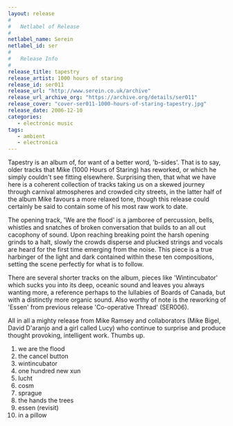 ```yaml
---
layout: release
#
#   Netlabel of Release
#
netlabel_name: Serein
netlabel_id: ser
#
#   Release Info
#
release_title: tapestry
release_artist: 1000 hours of staring
release_id: ser011
release_url: "http://www.serein.co.uk/archive"
release_url_archive_org: "https://archive.org/details/ser011"
release_cover: "cover-ser011-1000-hours-of-staring-tapestry.jpg"
release_date: 2006-12-10
categories:
   - electronic music
tags:
   - ambient
   - electronica
---
```

Tapestry is an album of, for want of a better word, 'b-sides'. That is to say, older tracks that Mike (1000 Hours of Staring) has reworked, or which he simply couldn't see fitting elsewhere. Surprising then, that what we have here is a coherent collection of tracks taking us on a skewed journey through carnival atmospheres and crowded city streets, in the latter half of the album Mike favours a more relaxed tone, though this release could certainly be said to contain some of his most raw work to date.

The opening track, 'We are the flood' is a jamboree of percussion, bells, whistles and snatches of broken conversation that builds to an all out cacophony of sound. Upon reaching breaking point the harsh opening grinds to a halt, slowly the crowds disperse and plucked strings and vocals are heard for the first time emerging from the noise. This piece is a true harbinger of the light and dark contained within these ten compositions, setting the scene perfectly for what is to follow.

There are several shorter tracks on the album, pieces like 'Wintincubator' which sucks you into its deep, oceanic sound and leaves you always wanting more, a reference perhaps to the lullabies of Boards of Canada, but with a distinctly more organic sound. Also worthy of note is the reworking of 'Essen' from previous release 'Co-operative Thread' (SER006).

All in all a mighty release from Mike Ramsey and collaborators (Mike Bigel, David D'aranjo and a girl called Lucy) who continue to surprise and produce thought provoking, intelligent work. Thumbs up.


1. we are the flood
2. the cancel button
3. wintincubator
4. one hundred new xun
5. lucht
6. cosm
7. sprague
8. the hands the trees
9. essen (revisit)
10. in a pillow